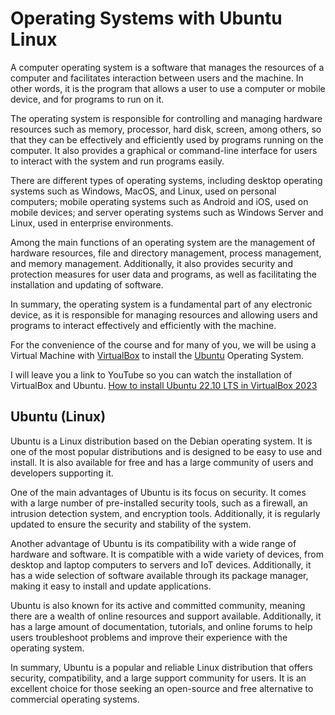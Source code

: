 # Operating Systems with Ubuntu Linux

A computer operating system is a software that manages the resources of a computer and facilitates interaction between users and the machine. In other words, it is the program that allows a user to use a computer or mobile device, and for programs to run on it.

The operating system is responsible for controlling and managing hardware resources such as memory, processor, hard disk, screen, among others, so that they can be effectively and efficiently used by programs running on the computer. It also provides a graphical or command-line interface for users to interact with the system and run programs easily.

There are different types of operating systems, including desktop operating systems such as Windows, MacOS, and Linux, used on personal computers; mobile operating systems such as Android and iOS, used on mobile devices; and server operating systems such as Windows Server and Linux, used in enterprise environments.

Among the main functions of an operating system are the management of hardware resources, file and directory management, process management, and memory management. Additionally, it also provides security and protection measures for user data and programs, as well as facilitating the installation and updating of software.

In summary, the operating system is a fundamental part of any electronic device, as it is responsible for managing resources and allowing users and programs to interact effectively and efficiently with the machine.

For the convenience of the course and for many of you, we will be using a Virtual Machine with [VirtualBox](https://www.virtualbox.org/wiki/Downloads) to install the [Ubuntu](https://ubuntu.com/download/desktop) Operating System.

I will leave you a link to YouTube so you can watch the installation of VirtualBox and Ubuntu. [How to install Ubuntu 22.10 LTS in VirtualBox 2023](https://www.youtube.com/watch?v=hYaCCpvjsEY)

## Ubuntu (Linux)

Ubuntu is a Linux distribution based on the Debian operating system. It is one of the most popular distributions and is designed to be easy to use and install. It is also available for free and has a large community of users and developers supporting it.

One of the main advantages of Ubuntu is its focus on security. It comes with a large number of pre-installed security tools, such as a firewall, an intrusion detection system, and encryption tools. Additionally, it is regularly updated to ensure the security and stability of the system.

Another advantage of Ubuntu is its compatibility with a wide range of hardware and software. It is compatible with a wide variety of devices, from desktop and laptop computers to servers and IoT devices. Additionally, it has a wide selection of software available through its package manager, making it easy to install and update applications.

Ubuntu is also known for its active and committed community, meaning there are a wealth of online resources and support available. Additionally, it has a large amount of documentation, tutorials, and online forums to help users troubleshoot problems and improve their experience with the operating system.

In summary, Ubuntu is a popular and reliable Linux distribution that offers security, compatibility, and a large support community for users. It is an excellent choice for those seeking an open-source and free alternative to commercial operating systems.
